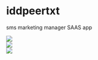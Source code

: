 # iddpeertxt
sms marketing manager SAAS app

<img src="http://tonygarand.com/wp-content/uploads/2020/08/Web-1280-–-17@2x-scaled.jpg">
<br/>
<img src="http://tonygarand.com/wp-content/uploads/2020/08/Web-1280-–-18@2x-scaled.jpg"> 
<br/>
<img src="http://tonygarand.com/wp-content/uploads/2020/08/Web-2880-–-19-scaled.jpg"> 

